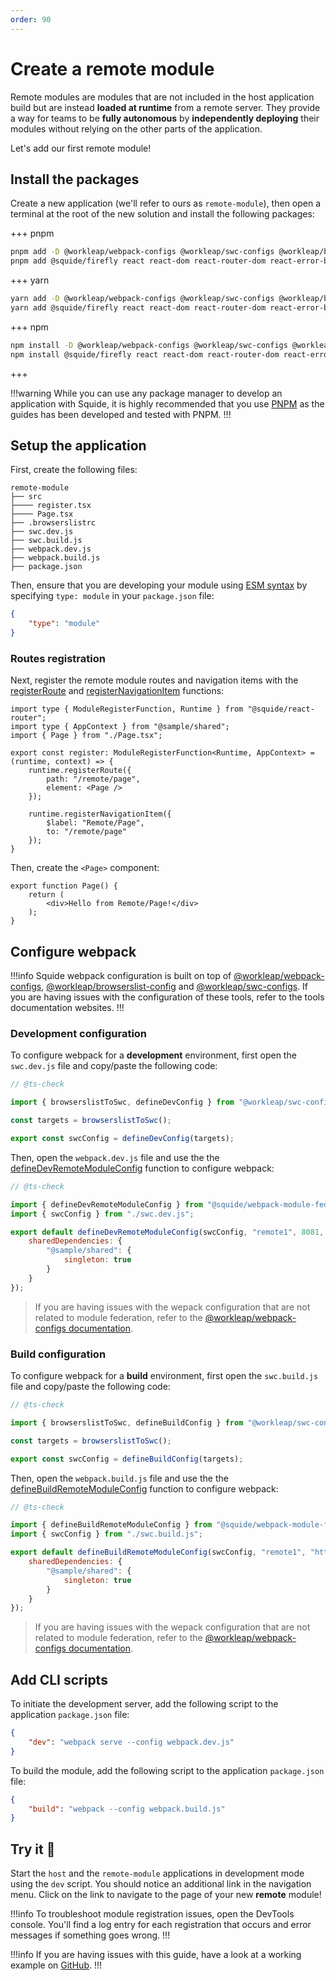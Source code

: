```yaml
---
order: 90
---
```


# Create a remote module

Remote modules are modules that are not included in the host application build but are instead **loaded at runtime** from a remote server. They provide a way for teams to be **fully autonomous** by **independently deploying** their modules without relying on the other parts of the application.

Let's add our first remote module!

## Install the packages

Create a new application (we'll refer to ours as `remote-module`), then open a terminal at the root of the new solution and install the following packages:

+++ pnpm
```bash
pnpm add -D @workleap/webpack-configs @workleap/swc-configs @workleap/browserslist-config @squide/webpack-configs webpack webpack-dev-server webpack-cli @swc/core @swc/helpers browserslist postcss
pnpm add @squide/firefly react react-dom react-router-dom react-error-boundary
```
+++ yarn
```bash
yarn add -D @workleap/webpack-configs @workleap/swc-configs @workleap/browserslist-config @squide/webpack-configs webpack webpack-dev-server webpack-cli @swc/core @swc/helpers browserslist postcss
yarn add @squide/firefly react react-dom react-router-dom react-error-boundary
```
+++ npm
```bash
npm install -D @workleap/webpack-configs @workleap/swc-configs @workleap/browserslist-config @squide/webpack-configs webpack webpack-dev-server webpack-cli @swc/core @swc/helpers browserslist postcss
npm install @squide/firefly react react-dom react-router-dom react-error-boundary
```
+++

!!!warning
While you can use any package manager to develop an application with Squide, it is highly recommended that you use [PNPM](https://pnpm.io/) as the guides has been developed and tested with PNPM.
!!!

## Setup the application

First, create the following files:

```
remote-module
├── src
├──── register.tsx
├──── Page.tsx
├── .browserslistrc
├── swc.dev.js
├── swc.build.js
├── webpack.dev.js
├── webpack.build.js
├── package.json
```

Then, ensure that you are developing your module using [ESM syntax](https://developer.mozilla.org/en-US/docs/Web/JavaScript/Guide/Modules) by specifying `type: module` in your `package.json` file:

```json remote-module/package.json
{
    "type": "module"
}
```

### Routes registration

Next, register the remote module routes and navigation items with the [registerRoute](/reference/runtime/runtime-class.md#register-routes) and [registerNavigationItem](/reference/runtime/runtime-class.md#register-navigation-items) functions:

```tsx !#6-9,11-14 remote-module/src/register.tsx
import type { ModuleRegisterFunction, Runtime } from "@squide/react-router";
import type { AppContext } from "@sample/shared";
import { Page } from "./Page.tsx";

export const register: ModuleRegisterFunction<Runtime, AppContext> = (runtime, context) => {
    runtime.registerRoute({
        path: "/remote/page",
        element: <Page />
    });

    runtime.registerNavigationItem({
        $label: "Remote/Page",
        to: "/remote/page"
    });
}
```

Then, create the `<Page>` component:

```tsx remote-module/src/Page.tsx
export function Page() {
    return (
        <div>Hello from Remote/Page!</div>
    );
}
```

## Configure webpack

!!!info
Squide webpack configuration is built on top of [@workleap/webpack-configs](https://gsoft-inc.github.io/wl-web-configs/webpack/), [@workleap/browserslist-config](https://gsoft-inc.github.io/wl-web-configs/browserslist/) and [@workleap/swc-configs](https://gsoft-inc.github.io/wl-web-configs/swc/). If you are having issues with the configuration of these tools, refer to the tools documentation websites.
!!!

### Development configuration

To configure webpack for a **development** environment, first open the `swc.dev.js` file and copy/paste the following code:

```js remote-module/swc.dev.js
// @ts-check

import { browserslistToSwc, defineDevConfig } from "@workleap/swc-configs";

const targets = browserslistToSwc();

export const swcConfig = defineDevConfig(targets);
```

Then, open the `webpack.dev.js` file and use the the [defineDevRemoteModuleConfig](/reference/webpack/defineDevRemoteModuleConfig.md) function to configure webpack:

```js !#6-12 remote-module/webpack.dev.js
// @ts-check

import { defineDevRemoteModuleConfig } from "@squide/webpack-module-federation/defineConfig.js";
import { swcConfig } from "./swc.dev.js";

export default defineDevRemoteModuleConfig(swcConfig, "remote1", 8081, {
    sharedDependencies: {
        "@sample/shared": {
            singleton: true
        }
    }
});
```

> If you are having issues with the wepack configuration that are not related to module federation, refer to the [@workleap/webpack-configs documentation](https://gsoft-inc.github.io/wl-web-configs/webpack/configure-dev/).

### Build configuration

To configure webpack for a **build** environment, first open the `swc.build.js` file and copy/paste the following code:

```js remote-module/swc.build.js
// @ts-check

import { browserslistToSwc, defineBuildConfig } from "@workleap/swc-configs";

const targets = browserslistToSwc();

export const swcConfig = defineBuildConfig(targets);
```

Then, open the `webpack.build.js` file and use the the [defineBuildRemoteModuleConfig](/reference/webpack/defineBuildRemoteModuleConfig.md) function to configure webpack:

```js !#6-12 remote-module/webpack.build.js
// @ts-check

import { defineBuildRemoteModuleConfig } from "@squide/webpack-module-federation/defineConfig.js";
import { swcConfig } from "./swc.build.js";

export default defineBuildRemoteModuleConfig(swcConfig, "remote1", "http://localhost:8081/", {
    sharedDependencies: {
        "@sample/shared": {
            singleton: true
        }
    }
});
```

> If you are having issues with the wepack configuration that are not related to module federation, refer to the [@workleap/webpack-configs documentation](https://gsoft-inc.github.io/wl-web-configs/webpack/configure-build/).

## Add CLI scripts

To initiate the development server, add the following script to the application `package.json` file:

```json remote-module/package.json
{
    "dev": "webpack serve --config webpack.dev.js"
}
```

To build the module, add the following script to the application `package.json` file:

```json remote-module/package.json
{
    "build": "webpack --config webpack.build.js"
}
```

## Try it :rocket:

Start the `host` and the `remote-module` applications in development mode using the `dev` script. You should notice an additional link in the navigation menu. Click on the link to navigate to the page of your new **remote** module!

!!!info
To troubleshoot module registration issues, open the DevTools console. You'll find a log entry for each registration that occurs and error messages if something goes wrong.
!!!

!!!info
If you are having issues with this guide, have a look at a working example on [GitHub](https://github.com/gsoft-inc/wl-squide/tree/main/samples/basic/remote-module).
!!!


